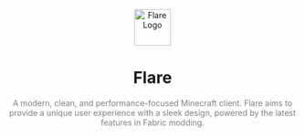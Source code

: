 <p align="center">
  <img src="https://assets.flare.uk.to/flare/icons/logo.png" alt="Flare Logo" height="64" weight="64">
</p>

<h1 align="center" style="font-family: 'SF Pro Display', sans-serif;">Flare</h1>

<p align="center" style="font-family: 'SF Pro Display', sans-serif; color: grey;">
  A modern, clean, and performance-focused Minecraft client. Flare aims to provide a unique user experience with a sleek design, powered by the latest features in Fabric modding.
</p>

<!-- To use SF Pro Display, ensure the font is installed on the system or link to a hosted version if possible -->
